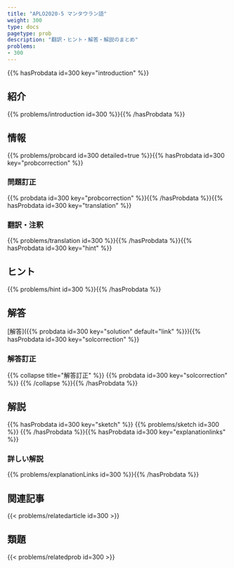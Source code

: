 ```yaml
---
title: "APLO2020-5 マンタウラン語"
weight: 300
type: docs
pagetype: prob
description: "翻訳・ヒント・解答・解説のまとめ"
problems: 
- 300
---
```


{{% hasProbdata id=300 key="introduction" %}}

## 紹介

{{% problems/introduction id=300 %}}{{% /hasProbdata %}}

## 情報

{{% problems/probcard id=300 detailed=true %}}{{% hasProbdata id=300 key="probcorrection" %}}

### 問題訂正

{{% probdata id=300 key="probcorrection" %}}{{% /hasProbdata %}}{{% hasProbdata id=300 key="translation" %}}

### 翻訳・注釈

{{% problems/translation id=300 %}}{{% /hasProbdata %}}{{% hasProbdata id=300 key="hint" %}}

## ヒント

{{% problems/hint id=300 %}}{{% /hasProbdata %}}

## 解答

[解答]({{% probdata id=300 key="solution" default="link" %}}){{% hasProbdata id=300 key="solcorrection" %}}

### 解答訂正

{{% collapse title="解答訂正" %}}
{{% probdata id=300 key="solcorrection" %}}
{{% /collapse %}}{{% /hasProbdata %}}

## 解説

{{% hasProbdata id=300 key="sketch" %}}
{{% problems/sketch id=300 %}}
{{% /hasProbdata %}}{{% hasProbdata id=300 key="explanationlinks" %}}

### 詳しい解説

{{% problems/explanationLinks id=300 %}}{{% /hasProbdata %}}

## 関連記事

{{< problems/relatedarticle id=300 >}}

## 類題

{{< problems/relatedprob id=300 >}}
